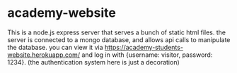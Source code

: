 # academy-website
This is a node.js express server that serves a bunch of static html files. the server is connected to 
a mongo database, and allows api calls to manipulate the database. you can view it via https://academy-students-website.herokuapp.com/
and log in with {username: visitor, password: 1234}. (the authentication system here is just a decoration) 
